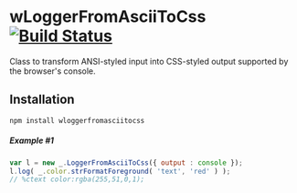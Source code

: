 
# wLoggerFromAsciiToCss [![Build Status](https://travis-ci.org/Wandalen/wLoggerFromAsciiToCss.svg?branch=master)](https://travis-ci.org/Wandalen/wLoggerFromAsciiToCss)

Class to transform ANSI-styled input into CSS-styled output supported by the browser's console.

## Installation
```terminal
npm install wloggerfromasciitocss
```

##### Example #1
```javascript
var l = new _.LoggerFromAsciiToCss({ output : console });
l.log( _.color.strFormatForeground( 'text', 'red' ) );
// %ctext color:rgba(255,51,0,1);
```


